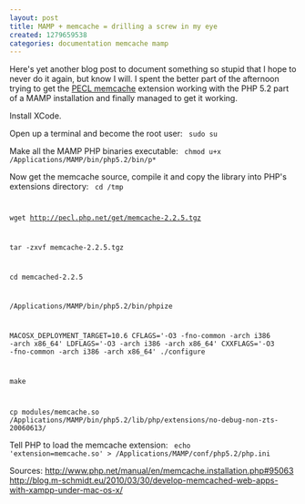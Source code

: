 ```yaml
---
layout: post
title: MAMP + memcache = drilling a screw in my eye
created: 1279659538
categories: documentation memcache mamp
---
```

Here's yet another blog post to document something so stupid that I hope to never do it again, but know I will. I spent the better part of the afternoon trying to get the <a href="http://pecl.php.net/package/memcache">PECL memcache</a> extension working with the PHP 5.2 part of a MAMP installation and finally managed to get it working.

Install XCode.

Open up a terminal and become the root user:
<code>
sudo su
</code>

Make all the MAMP PHP binaries executable:
<code>
 chmod u+x /Applications/MAMP/bin/php5.2/bin/p*
</code>

Now get the memcache source, compile it and copy the library into PHP's extensions directory:
<code>
cd /tmp

wget http://pecl.php.net/get/memcache-2.2.5.tgz

tar -zxvf memcache-2.2.5.tgz

cd memcached-2.2.5

/Applications/MAMP/bin/php5.2/bin/phpize

MACOSX_DEPLOYMENT_TARGET=10.6 CFLAGS='-O3 -fno-common -arch i386 -arch x86_64' LDFLAGS='-O3 -arch i386 -arch x86_64' CXXFLAGS='-O3 -fno-common -arch i386 -arch x86_64' ./configure

make

cp modules/memcache.so /Applications/MAMP/bin/php5.2/lib/php/extensions/no-debug-non-zts-20060613/
</code>

Tell PHP to load the memcache extension:
<code>
echo 'extension=memcache.so' > /Applications/MAMP/conf/php5.2/php.ini
</code>

Sources:
http://www.php.net/manual/en/memcache.installation.php#95063
http://blog.m-schmidt.eu/2010/03/30/develop-memcached-web-apps-with-xampp-under-mac-os-x/
